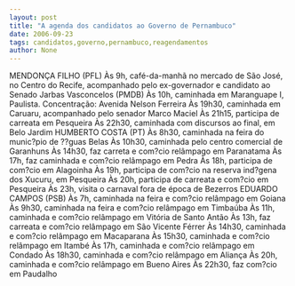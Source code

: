 ```yaml
---
layout: post
title: "A agenda dos candidatos ao Governo de Pernambuco"
date: 2006-09-23
tags: candidatos,governo,pernambuco,reagendamentos
author: None
---
```


MENDONÇA FILHO (PFL)
Às 9h, café-da-manhã no mercado de São José, no Centro do Recife, acompanhado pelo ex-governador e candidato ao Senado Jarbas Vasconcelos (PMDB)
Às 10h, caminhada em Maranguape I, Paulista. Concentração: Avenida Nelson Ferreira
Às 19h30, caminhada em Caruaru, acompanhado pelo senador Marco Maciel
Às 21h15, participa de carreata em Pesqueira
Às 22h30, caminhada com discursos ao final, em Belo Jardim
HUMBERTO COSTA (PT)
Às 8h30, caminhada na feira do munic?pio de ??guas Belas
Às 10h30, caminhada pelo centro comercial de Garanhuns
Às 14h30, faz carreta e com?cio relâmpago em Paranatama
Às 17h, faz caminhada e com?cio relâmpago em Pedra
Às 18h, participa de com?cio em Alagoinha
Às 19h, participa de com?cio na reserva ind?gena dos Xucuru, em Pesqueira 
Às 20h, participa de carreata e com?cio em Pesqueira
Às 23h, visita o carnaval fora de época de Bezerros
EDUARDO CAMPOS (PSB)
Às 7h, caminhada na feira e com?cio relâmpago em Goiana
Às 9h30, caminhada na feira e com?cio relâmpago em Timbaúba
Às 11h, caminhada e com?cio relâmpago em Vitória de Santo Antão
Às 13h, faz carreata e com?cio relâmpago em São Vicente Férrer
Às 14h30, caminhada e com?cio relâmpago em Macaparana
Às 15h30, caminhada e com?cio relâmpago em Itambé
Às 17h, caminhada e com?cio relâmpago em Condado
Às 18h30, caminhada e com?cio relâmpago em Aliança
Às 20h, caminhada e com?cio relâmpago em Bueno Aires
Às 22h30, faz com?cio em Paudalho 